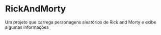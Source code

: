 # RickAndMorty

Um projeto que carrega personagens aleatórios de Rick and Morty e exibe algumas informações 
